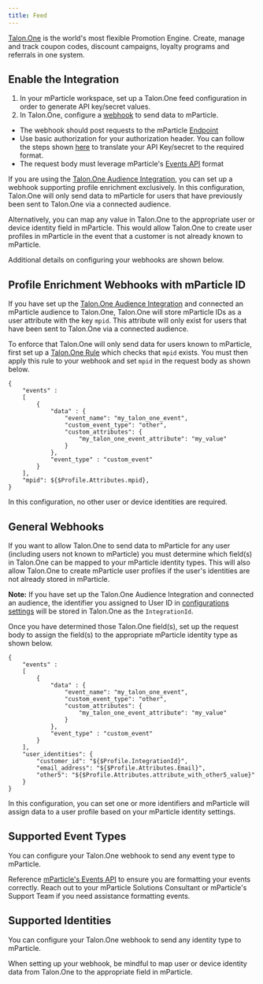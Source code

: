```yaml
---
title: Feed
---
```


[Talon.One](https://talon.one/) is the world's most flexible Promotion Engine. Create, manage and track coupon codes, discount campaigns, loyalty programs and referrals in one system.

## Enable the Integration

1. In your mParticle workspace, set up a Talon.One feed configuration  in order to generate API key/secret values.
2. In Talon.One, configure a [webhook](https://docs.talon.one/docs/dev/tutorials/creating-a-webhook) to send data to mParticle. 

* The webhook should post requests to the mParticle [Endpoint](/developers/partners/inbound-integrations/)
* Use basic authorization for your authorization header. You can follow the steps shown [here](/developers/server/http/#authentication) to translate your API Key/secret to the required format.
* The request body must leverage mParticle's [Events API](/developers/server/json-reference/) format

<aside>
If you are using the <a href="https://docs.mparticle.com/integrations/talon-one/audience/">Talon.One Audience Integration</a>, you can set up a webhook supporting profile enrichment exclusively. In this configuration, Talon.One will only send data to mParticle for users that have previously been sent to Talon.One via a connected audience.

Alternatively, you can map any value in Talon.One to the appropriate user or device identity field in mParticle. This would allow Talon.One to create user profiles in mParticle in the event that a customer is not already known to mParticle. 

Additional details on configuring your webhooks are shown below. 
</aside>

## Profile Enrichment Webhooks with mParticle ID

If you have set up the [Talon.One Audience Integration](/integrations/talon-one/audience/) and connected an mParticle audience to Talon.One, Talon.One will store mParticle IDs as a user attribute with the key `mpid`. This attribute will only exist for users that have been sent to Talon.One via a connected audience.

To enforce that Talon.One will only send data for users known to mParticle, first set up a [Talon.One Rule](https://help.talon.one/hc/en-us/articles/360005130799-The-Rule-Builder) which checks that `mpid` exists. You must then apply this rule to your webhook and set `mpid` in the request body as shown below.

```
{
    "events" :
    [
        {
            "data" : {
            	"event_name": "my_talon_one_event",
            	"custom_event_type": "other",
            	"custom_attributes": {
            		"my_talon_one_event_attribute": "my_value"
            	}
            },
            "event_type" : "custom_event"
        }
    ],
    "mpid": ${$Profile.Attributes.mpid},
}
```

In this configuration, no other user or device identities are required.

## General Webhooks

If you want to allow Talon.One to send data to mParticle for any user (including users not known to mParticle) you must determine which field(s) in Talon.One can be mapped to your mParticle identity types. This will also allow Talon.One to create mParticle user profiles if the user's identities are not already stored in mParticle.

<b>Note:</b> If you have set up the Talon.One Audience Integration and connected an audience, the identifier you assigned to User ID in [configurations settings](/integrations/talon-one/audience/#configuration-settings) will be stored in Talon.One as the `IntegrationId`. 

Once you have determined those Talon.One field(s), set up the request body to assign the field(s) to the appropriate mParticle identity type as shown below.

```
{
    "events" :
    [
        {
            "data" : {
            	"event_name": "my_talon_one_event",
            	"custom_event_type": "other",
            	"custom_attributes": {
            		"my_talon_one_event_attribute": "my_value"
            	}
            },
            "event_type" : "custom_event"
        }
    ],
    "user_identities": {
    	"customer_id": "${$Profile.IntegrationId}",
    	"email_address": "${$Profile.Attributes.Email}",
    	"other5": "${$Profile.Attributes.attribute_with_other5_value}"
    }
}
```

In this configuration, you can set one or more identifiers and mParticle will assign data to a user profile based on your mParticle identity settings.

## Supported Event Types

You can configure your Talon.One webhook to send any event type to mParticle. 

Reference [mParticle's Events API](/developers/server/json-reference/) to ensure you are formatting your events correctly. Reach out to your mParticle Solutions Consultant or mParticle's Support Team if you need assistance formatting events.

## Supported Identities

You can configure your Talon.One webhook to send any identity type to mParticle. 

When setting up your webhook, be mindful to map user or device identity data from Talon.One to the appropriate field in mParticle. 
